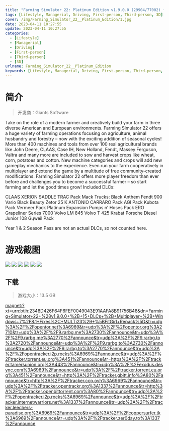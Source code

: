 ```yaml
---
title: "Farming Simulator 22: Platinum Edition v1.9.0.0 (29904/77002) + 15 DLCs + Multiplayer + Windows 7/8.1 Fixes"
tags: [Lifestyle, Managerial, Driving, First-person, Third-person, 3D]
cover: /img/Farming_Simulator_22__Platinum_Edition/1.jpg
date: 2023-04-11 10:27:55
update: 2023-04-11 10:27:55
categories: 
  - [Lifestyle]
  - [Managerial]
  - [Driving]
  - [First-person]
  - [Third-person]
  - [3D]
urlname: Farming_Simulator_22__Platinum_Edition
keywords: [Lifestyle, Managerial, Driving, First-person, Third-person, 3D]
---
```

# 简介

> 开发商：Giants Software

Take on the role of a modern farmer and creatively build your farm in three diverse American and European environments. Farming Simulator 22 offers a huge variety of farming operations focusing on agriculture, animal husbandry and forestry – now with the exciting addition of seasonal cycles!
More than 400 machines and tools from over 100 real agricultural brands like John Deere, CLAAS, Case IH, New Holland, Fendt, Massey Ferguson, Valtra and many more are included to sow and harvest crops like wheat, corn, potatoes and cotton. New machine categories and crops will add new gameplay mechanics to the experience.
Even run your farm cooperatively in multiplayer and extend the game by a multitude of free community-created modifications. Farming Simulator 22 offers more player freedom than ever before and challenges you to become a successful farmer – so start farming and let the good times grow!
Included DLCs:

CLAAS XERION SADDLE TRAC Pack
Mack Trucks: Black Anthem
Fendt 900 Vario Black Beauty
Zetor 25 K
ANTONIO CARRARO Pack
AGI Pack
Kubota Pack
Vermeer Pack
Platinum Expansion
Pumps n’ Hoses Pack
ERO Grapeliner Series 7000
Volvo LM 845
Volvo T 425 Krabat
Porsche Diesel Junior 108
Gцweil Pack

Year 1 & 2 Season Pass are not an actual DLCs, so not counted here.

# 游戏截图

![](/img/Farming_Simulator_22__Platinum_Edition/2.jpg)
![](/img/Farming_Simulator_22__Platinum_Edition/3.jpg)
![](/img/Farming_Simulator_22__Platinum_Edition/4.jpg)
![](/img/Farming_Simulator_22__Platinum_Edition/5.jpg)
![](/img/Farming_Simulator_22__Platinum_Edition/6.jpg)
![](/img/Farming_Simulator_22__Platinum_Edition/7.jpg)


## 下载

> 游戏大小：13.5 GB

[magnet:?xt=urn:btih:2348D426F64F6FEF0049043E91AAFA8B91756B48&amp;dn=Farming+Simulator+22+%28v1.9.0.0+%2B+15+DLCs+%2B+Multiplayer+%2B+Windows+7%2F8.1+Fixes%2C+MULTi23%29+%5BFitGirl+Repack%5D&amp;tr=udp%3A%2F%2Fopentor.net%3A6969&amp;tr=udp%3A%2F%2Fopentor.org%3A2710&amp;tr=udp%3A%2F%2F9.rarbg.me%3A2730%2Fannounce&amp;tr=udp%3A%2F%2F9.rarbg.me%3A2770%2Fannounce&amp;tr=udp%3A%2F%2F9.rarbg.to%3A2720%2Fannounce&amp;tr=udp%3A%2F%2F9.rarbg.to%3A2730%2Fannounce&amp;tr=udp%3A%2F%2F9.rarbg.to%3A2770%2Fannounce&amp;tr=udp%3A%2F%2Fopentracker.i2p.rocks%3A6969%2Fannounce&amp;tr=udp%3A%2F%2Ftracker.torrent.eu.org%3A451%2Fannounce&amp;tr=https%3A%2F%2Ftracker.tamersunion.org%3A443%2Fannounce&amp;tr=udp%3A%2F%2Fexodus.desync.com%3A6969%2Fannounce&amp;tr=udp%3A%2F%2Ftracker.torrent.eu.org%3A451%2Fannounce&amp;tr=http%3A%2F%2Ftracker.gbitt.info%3A80%2Fannounce&amp;tr=http%3A%2F%2Ftracker.ccp.ovh%3A6969%2Fannounce&amp;tr=udp%3A%2F%2Ftracker.opentrackr.org%3A1337%2Fannounce&amp;tr=http%3A%2F%2Ftracker.openbittorrent.com%3A80%2Fannounce&amp;tr=udp%3A%2F%2Fopentracker.i2p.rocks%3A6969%2Fannounce&amp;tr=udp%3A%2F%2Ftracker.internetwarriors.net%3A1337%2Fannounce&amp;tr=udp%3A%2F%2Ftracker.leechers-paradise.org%3A6969%2Fannounce&amp;tr=udp%3A%2F%2Fcoppersurfer.tk%3A6969%2Fannounce&amp;tr=udp%3A%2F%2Ftracker.zer0day.to%3A1337%2Fannounce](magnet:?xt=urn:btih:2348D426F64F6FEF0049043E91AAFA8B91756B48&amp;dn=Farming+Simulator+22+%28v1.9.0.0+%2B+15+DLCs+%2B+Multiplayer+%2B+Windows+7%2F8.1+Fixes%2C+MULTi23%29+%5BFitGirl+Repack%5D&amp;tr=udp%3A%2F%2Fopentor.net%3A6969&amp;tr=udp%3A%2F%2Fopentor.org%3A2710&amp;tr=udp%3A%2F%2F9.rarbg.me%3A2730%2Fannounce&amp;tr=udp%3A%2F%2F9.rarbg.me%3A2770%2Fannounce&amp;tr=udp%3A%2F%2F9.rarbg.to%3A2720%2Fannounce&amp;tr=udp%3A%2F%2F9.rarbg.to%3A2730%2Fannounce&amp;tr=udp%3A%2F%2F9.rarbg.to%3A2770%2Fannounce&amp;tr=udp%3A%2F%2Fopentracker.i2p.rocks%3A6969%2Fannounce&amp;tr=udp%3A%2F%2Ftracker.torrent.eu.org%3A451%2Fannounce&amp;tr=https%3A%2F%2Ftracker.tamersunion.org%3A443%2Fannounce&amp;tr=udp%3A%2F%2Fexodus.desync.com%3A6969%2Fannounce&amp;tr=udp%3A%2F%2Ftracker.torrent.eu.org%3A451%2Fannounce&amp;tr=http%3A%2F%2Ftracker.gbitt.info%3A80%2Fannounce&amp;tr=http%3A%2F%2Ftracker.ccp.ovh%3A6969%2Fannounce&amp;tr=udp%3A%2F%2Ftracker.opentrackr.org%3A1337%2Fannounce&amp;tr=http%3A%2F%2Ftracker.openbittorrent.com%3A80%2Fannounce&amp;tr=udp%3A%2F%2Fopentracker.i2p.rocks%3A6969%2Fannounce&amp;tr=udp%3A%2F%2Ftracker.internetwarriors.net%3A1337%2Fannounce&amp;tr=udp%3A%2F%2Ftracker.leechers-paradise.org%3A6969%2Fannounce&amp;tr=udp%3A%2F%2Fcoppersurfer.tk%3A6969%2Fannounce&amp;tr=udp%3A%2F%2Ftracker.zer0day.to%3A1337%2Fannounce)